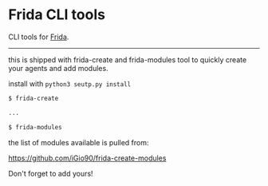 # Frida CLI tools

CLI tools for [Frida](http://www.frida.re).

---

this is shipped with frida-create and frida-modules tool to quickly create your agents and add modules.

install with ``python3 seutp.py install``

```bash
$ frida-create

...

$ frida-modules
```

the list of modules available is pulled from:

https://github.com/iGio90/frida-create-modules

Don't forget to add yours!
